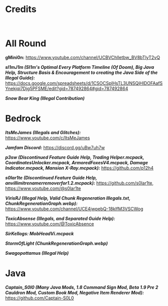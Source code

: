 # Credits
<br>

# All Round
**gMini0n:** https://www.youtube.com/channel/UCBVChlletbw_BV8bTlyT2vQ
<br>

***sl1mJ1m (Sl1m's Optimal Every Platform Timeline (Of Doom), Big Java Help, Structure Basis  & Encouragement to creating the Java Side of the Illegal Guide):*** https://docs.google.com/spreadsheets/d/1CSOCSplHsTL3UNSQjHlDOFAafSYnekjqi7Djg5PFSME/edit?gid=787492864#gid=787492864
<br>

***Snow Bear King (Illegal Contribution)***
<br>

# Bedrock

***ItsMeJames (Illegals and Glitches):*** https://www.youtube.com/c/ItsMeJames
<br>

***Jamfam Discord:*** https://discord.gg/uBw7uh7w
<br>

***p3sw (Discontinued Feature Guide Help, Trading Helper.mcpack, CoordinatesUnlocker.mcpack, ArmoredFoxesV4.mcpack, Damage Indicator.mcpack, Mansion X-Ray.mcpack):*** https://github.com/p12h4
<br>


***s0lar1te (Discontinued Feature Guide Help, anvillimitrenamerremoverfor1.2.mcpack):*** https://github.com/s0lar1te, 
https://www.youtube.com/@s0lar1te
<br>

***VirisRJ (Illegal Help, Valid Chunk Regeneration Illegals.txt, ChunkRegenerationGraph.webp):*** https://www.youtube.com/channel/UCE4jwpebQ-18klfM3VSCWog
<br>

***ToxicAbsense (Illegals, and Separated Guide Help):*** https://www.youtube.com/@ToxicAbsence
<br>

***SirKellogs: MobHeadVi.mcpack***
<br>

***StormOfLight (ChunkRegenerationGraph.webp)***
<br>

***Swagopottamus (Illegal Help)***
<br>

# Java

***Captain_S0l0 (Many Java Mods, 1.8 Command Sign Mod, Beta 1.9 Pre 2 Cauldron Mod, Custom Book Mod, Negative Item Renderer Mod):*** https://github.com/Captain-S0L0
